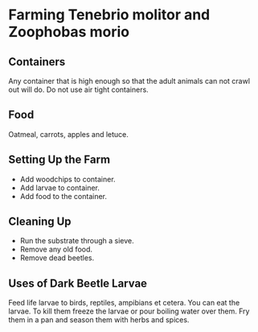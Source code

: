 # Farming Tenebrio molitor and Zoophobas morio
## Containers
Any container that is high enough so that the adult animals can not crawl out will do. Do not use air tight containers.
## Food
Oatmeal, carrots, apples and letuce.
## Setting Up the Farm
- Add woodchips to container.
- Add larvae to container.
- Add food to the container.
## Cleaning Up
- Run the substrate through a sieve.
- Remove any old food.
- Remove dead beetles.
## Uses of Dark Beetle Larvae
Feed life larvae to birds, reptiles, ampibians et cetera.
You can eat the larvae. To kill them freeze the larvae or pour boiling water over them.
Fry them in a pan and season them with herbs and spices.
